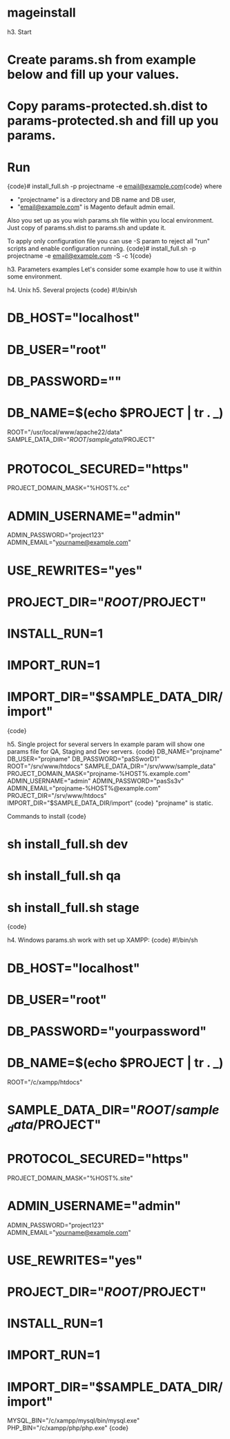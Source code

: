 mageinstall
===========
h3. Start
# Create params.sh from example below and fill up your values.
# Copy params-protected.sh.dist to params-protected.sh and fill up you params.
# Run
{code}# install_full.sh -p projectname -e email@example.com{code}
where
   - "projectname" is a directory and DB name and DB user,
   - "email@example.com" is Magento default admin email.

Also you set up as you wish params.sh file within you local environment.
Just copy of params.sh.dist to params.sh and update it.

To apply only configuration file you can use -S param to reject all "run" scripts and enable configuration running.
{code}# install_full.sh -p projectname -e email@example.com -S -c 1{code}

h3. Parameters examples
Let's consider some example how to use it within some environment.

h4. Unix
h5. Several projects
{code}
#!/bin/sh
# DB_HOST="localhost"
# DB_USER="root"
# DB_PASSWORD=""
# DB_NAME=$(echo $PROJECT | tr . _)
ROOT="/usr/local/www/apache22/data"
SAMPLE_DATA_DIR="$ROOT/sample_data/$PROJECT"
# PROTOCOL_SECURED="https"
PROJECT_DOMAIN_MASK="%HOST%.cc"
# ADMIN_USERNAME="admin"
ADMIN_PASSWORD="project123"
ADMIN_EMAIL="yourname@example.com"
# USE_REWRITES="yes"
# PROJECT_DIR="$ROOT/$PROJECT"
# INSTALL_RUN=1
# IMPORT_RUN=1
# IMPORT_DIR="$SAMPLE_DATA_DIR/import"
{code}

h5. Single project for several servers
In example param will show one params file for QA, Staging and Dev servers.
{code}
DB_NAME="projname"
DB_USER="projname"
DB_PASSWORD="paSSworD1"
ROOT="/srv/www/htdocs"
SAMPLE_DATA_DIR="/srv/www/sample_data"
PROJECT_DOMAIN_MASK="projname-%HOST%.example.com"
ADMIN_USERNAME="admin"
ADMIN_PASSWORD="pasSs3v"
ADMIN_EMAIL="projname-%HOST%@example.com"
PROJECT_DIR="/srv/www/htdocs"
IMPORT_DIR="$SAMPLE_DATA_DIR/import"
{code}
"projname" is static.

Commands to install
{code}
# sh install_full.sh dev
# sh install_full.sh qa
# sh install_full.sh stage
{code}

h4. Windows
params.sh work with set up XAMPP:
{code}
#!/bin/sh
# DB_HOST="localhost"
# DB_USER="root"
# DB_PASSWORD="yourpassword"
# DB_NAME=$(echo $PROJECT | tr . _)
ROOT="/c/xampp/htdocs"
# SAMPLE_DATA_DIR="$ROOT/sample_data/$PROJECT"
# PROTOCOL_SECURED="https"
PROJECT_DOMAIN_MASK="%HOST%.site"
# ADMIN_USERNAME="admin"
ADMIN_PASSWORD="project123"
ADMIN_EMAIL="yourname@example.com"
# USE_REWRITES="yes"
# PROJECT_DIR="$ROOT/$PROJECT"
# INSTALL_RUN=1
# IMPORT_RUN=1
# IMPORT_DIR="$SAMPLE_DATA_DIR/import"
MYSQL_BIN="/c/xampp/mysql/bin/mysql.exe"
PHP_BIN="/c/xampp/php/php.exe"
{code}

